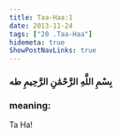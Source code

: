 ```yaml
---
title: Taa-Haa:1
date: 2013-11-24
tags: ["20 .Taa-Haa"]
hidemeta: true 
ShowPostNavLinks: true 
---
```

### بِسْمِ اللَّهِ الرَّحْمَٰنِ الرَّحِيمِ طه
### meaning: 
Ta Ha!
